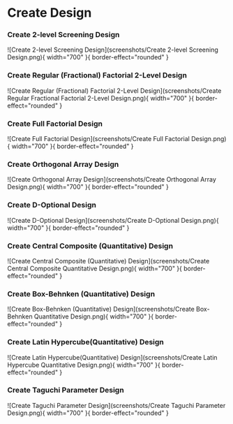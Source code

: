 # Create Design

### Create 2-level Screening Design

![Create 2-level Screening Design](screenshots/Create 2-level Screening Design.png){ width="700" }{ border-effect="rounded" }

### Create Regular (Fractional) Factorial 2-Level Design

![Create Regular (Fractional) Factorial 2-Level Design](screenshots/Create Regular Fractional Factorial 2-Level Design.png){ width="700" }{ border-effect="rounded" }

### Create Full Factorial Design

![Create Full Factorial Design](screenshots/Create Full Factorial Design.png){ width="700" }{ border-effect="rounded" }

### Create Orthogonal Array Design

![Create Orthogonal Array Design](screenshots/Create Orthogonal Array Design.png){ width="700" }{ border-effect="rounded" }

### Create D-Optional Design

![Create D-Optional Design](screenshots/Create D-Optional Design.png){ width="700" }{ border-effect="rounded" }

### Create Central Composite (Quantitative) Design

![Create Central Composite (Quantitative) Design](screenshots/Create Central Composite Quantitative Design.png){ width="700" }{ border-effect="rounded" }

### Create Box-Behnken (Quantitative) Design

![Create Box-Behnken (Quantitative) Design](screenshots/Create Box-Behnken Quantitative Design.png){ width="700" }{ border-effect="rounded" }

### Create Latin Hypercube(Quantitative) Design

![Create Latin Hypercube(Quantitative) Design](screenshots/Create Latin Hypercube Quantitative Design.png){ width="700" }{ border-effect="rounded" }

### Create Taguchi Parameter Design

![Create Taguchi Parameter Design](screenshots/Create Taguchi Parameter Design.png){ width="700" }{ border-effect="rounded" }
